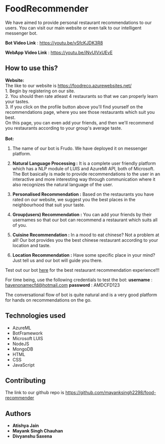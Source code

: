 # FoodRecommender

We have aimed to provide personal restaurant recommendations to our users. You can visit our main website or even talk to our 
intelligent messenger bot.

**Bot Video Link** : https://youtu.be/vSfcKJDK3R8

**WebApp Video Link** : https://youtu.be/iNvUlVxUEvE

## How to use this?
**Website:**<br>
The like to our website is https://foodreco.azurewebsites.net/
<br>1. Begin by registering on our site. 
<br>
2. You should then rate atleast 4 restaurants so that we can properly learn your tastes. 
<br>
3. If you click on the profile button above you'll find yourself on the recommendations page, where you see those restaurants which suit you best.
<br>
On this page, you can even add your friends, and then we'll recommend you restaurants according to your group's average taste.
<br><br>
**Bot:**<br>
1. The name of our bot is Frudo. We have deployed it on messenger platform. 

2. **Natural Language Processing :** It is a complete user friendly platform which has a NLP module of LUIS and AzureMl API, both of Microsoft. The Bot basically is made to provide recommendations to the user in an interactive and more interesting way through communication where it also recognizes the natural language of the user. 

3. **Personalised Recommendation :** Based on the restaurants you have rated on our website, we suggest you the best places in the neighbourhood that suit your taste.

4. **Group(users) Recommendation :** You can add your friends by their usernames so that our bot can recommend a restaurant which suits all of you.

5. **Cuisine Recommendation :** In a mood to eat chinese? Not a problem at all! Our bot provides you the best chinese restaurant according to your location and taste.

6. **Location Recommendation :** Have some specific place in your mind? Just tell us and our bot will guide you there.


Test out our bot <a href="https://www.facebook.com/Frudo-Assistant-174024746531893/">here</a> for the best restaurant recommendation experience!!!

For time being, use the following credentials to test the bot:
**username** : havenonamecfd@hotmail.com
**password** : AMDCFD123

The conversational flow of bot is quite natural and is a very good platform for hands on recommendations on the go.


## Technologies used

* AzureML
* BotFramework
* Microsoft LUIS
* NodeJS
* MongoDB
* HTML
* CSS
* JavaScript

## Contributing

The link to our github repo is https://github.com/mayanksingh2298/food-recommender


## Authors

* **Atishya Jain** 
* **Mayank Singh Chauhan** 
* **Divyanshu Saxena** 


